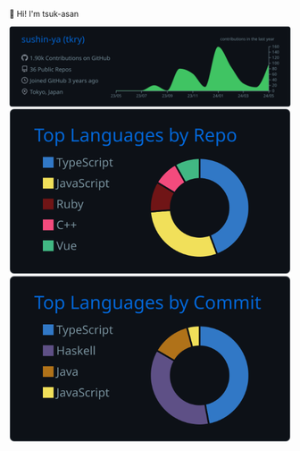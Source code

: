 👋 Hi! I'm tsuk-asan

![](https://raw.githubusercontent.com/sushin-ya/sushin-ya/main/profile-summary-card-output/github_dark/0-profile-details.svg)
![](https://raw.githubusercontent.com/sushin-ya/sushin-ya/main/profile-summary-card-output/github_dark/1-repos-per-language.svg)
![](https://raw.githubusercontent.com/sushin-ya/sushin-ya/main/profile-summary-card-output/github_dark/2-most-commit-language.svg)

